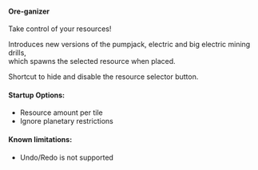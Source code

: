 #### Ore-ganizer  

Take control of your resources!  

Introduces new versions of the pumpjack, electric and big electric mining drills,  
which spawns the selected resource when placed.  

Shortcut to hide and disable the resource selector button.  

#### Startup Options:  
* Resource amount per tile  
* Ignore planetary restrictions  

#### Known limitations:  
* Undo/Redo is not supported  
